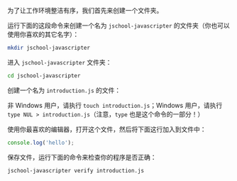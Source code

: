 为了让工作环境整洁有序，我们首先来创建一个文件夹。

运行下面的这段命令来创建一个名为 `jschool-javascripter` 的文件夹（你也可以使用你喜欢的其它名字）：

```bash
mkdir jschool-javascripter
```

进入 `jschool-javascripter` 文件夹：

```bash
cd jschool-javascripter
```

创建一个名为 `introduction.js` 的文件：

非 Windows 用户，请执行 `touch introduction.js`；Windows 用户，请执行 `type NUL > introduction.js`（注意，`type` 也是这个命令的一部分！）

使用你最喜欢的编辑器，打开这个文件，然后将下面这行加入到文件中：

```js
console.log('hello');
```

保存文件，运行下面的命令来检查你的程序是否正确：

```bash
jschool-javascripter verify introduction.js
```
